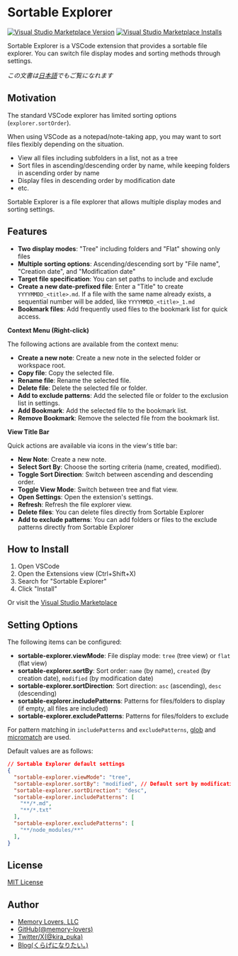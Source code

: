 # Sortable Explorer

[![Visual Studio Marketplace Version](https://img.shields.io/visual-studio-marketplace/v/memorylovers.sortable-explorer?style=flat-square)](https://marketplace.visualstudio.com/items?itemName=memorylovers.sortable-explorer)
[![Visual Studio Marketplace Installs](https://img.shields.io/visual-studio-marketplace/i/memorylovers.sortable-explorer?style=flat-square)](https://marketplace.visualstudio.com/items?itemName=memorylovers.sortable-explorer)

Sortable Explorer is a VSCode extension that provides a sortable file explorer.
You can switch file display modes and sorting methods through settings.

*この文書は[日本語](README.ja.md)でもご覧になれます*

## Motivation

The standard VSCode explorer has limited sorting options (`explorer.sortOrder`).

When using VSCode as a notepad/note-taking app, you may want to sort files flexibly depending on the situation.

- View all files including subfolders in a list, not as a tree
- Sort files in ascending/descending order by name, while keeping folders in ascending order by name
- Display files in descending order by modification date
- etc.

Sortable Explorer is a file explorer that allows multiple display modes and sorting settings.

## Features

- **Two display modes**: "Tree" including folders and "Flat" showing only files
- **Multiple sorting options**: Ascending/descending sort by "File name", "Creation date", and "Modification date"
- **Target file specification**: You can set paths to include and exclude
- **Create a new date-prefixed file**: Enter a "Title" to create `YYYYMMDD_<title>.md`. If a file with the same name already exists, a sequential number will be added, like `YYYYMMDD_<title>_1.md`
- **Bookmark files**: Add frequently used files to the bookmark list for quick access.

**Context Menu (Right-click)**

The following actions are available from the context menu:

- **Create a new note**: Create a new note in the selected folder or workspace root.
- **Copy file**: Copy the selected file.
- **Rename file**: Rename the selected file.
- **Delete file**: Delete the selected file or folder.
- **Add to exclude patterns**: Add the selected file or folder to the exclusion list in settings.
- **Add Bookmark**: Add the selected file to the bookmark list.
- **Remove Bookmark**: Remove the selected file from the bookmark list.

**View Title Bar**

Quick actions are available via icons in the view's title bar:

- **New Note**: Create a new note.
- **Select Sort By**: Choose the sorting criteria (name, created, modified).
- **Toggle Sort Direction**: Switch between ascending and descending order.
- **Toggle View Mode**: Switch between tree and flat view.
- **Open Settings**: Open the extension's settings.
- **Refresh**: Refresh the file explorer view.
- **Delete files**: You can delete files directly from Sortable Explorer
- **Add to exclude patterns**: You can add folders or files to the exclude patterns directly from Sortable Explorer

## How to Install

1. Open VSCode
2. Open the Extensions view (Ctrl+Shift+X)
3. Search for "Sortable Explorer"
4. Click "Install"

Or visit the [Visual Studio Marketplace](https://marketplace.visualstudio.com/items?itemName=memorylovers.sortable-explorer)

## Setting Options

The following items can be configured:

- **sortable-explorer.viewMode**: File display mode: `tree` (tree view) or `flat` (flat view)
- **sortable-explorer.sortBy**: Sort order: `name` (by name), `created` (by creation date), `modified` (by modification date)
- **sortable-explorer.sortDirection**: Sort direction: `asc` (ascending), `desc` (descending)
- **sortable-explorer.includePatterns**: Patterns for files/folders to display (if empty, all files are included)
- **sortable-explorer.excludePatterns**: Patterns for files/folders to exclude

For pattern matching in `includePatterns` and `excludePatterns`,
[glob](https://github.com/isaacs/node-glob) and [micromatch](https://github.com/micromatch/micromatch) are used.

Default values are as follows:

```json
// Sortable Explorer default settings
{
  "sortable-explorer.viewMode": "tree",
  "sortable-explorer.sortBy": "modified", // Default sort by modification date
  "sortable-explorer.sortDirection": "desc",
  "sortable-explorer.includePatterns": [
    "**/*.md",
    "**/*.txt"
  ],
  "sortable-explorer.excludePatterns": [
    "**/node_modules/**"
  ],
}
```

## License

[MIT License](LICENSE)

## Author

- [Memory Lovers, LLC](https://memory-lovers.com)
- [GitHub(@memory-lovers)](https://github.com/memory-lovers)
- [Twitter/X(@kira_puka)](https://twitter.com/kira_puka)
- [Blog(くらげになりたい。)](https://memory-lovers.blog/)
